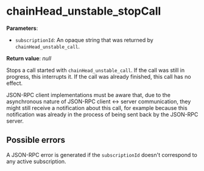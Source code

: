 # chainHead_unstable_stopCall

**Parameters**:

- `subscriptionId`: An opaque string that was returned by `chainHead_unstable_call`.

**Return value**: *null*

Stops a call started with `chainHead_unstable_call`. If the call was still in progress, this interrupts it. If the call was already finished, this call has no effect.

JSON-RPC client implementations must be aware that, due to the asynchronous nature of JSON-RPC client <-> server communication, they might still receive a notification about this call, for example because this notification was already in the process of being sent back by the JSON-RPC server.

## Possible errors

A JSON-RPC error is generated if the `subscriptionId` doesn't correspond to any active subscription.
